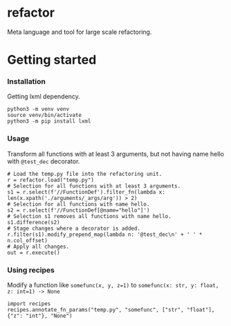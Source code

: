 # refactor

Meta language and tool for large scale refactoring.

# Getting started

### Installation

Getting lxml dependency.
```
python3 -m venv venv
source venv/bin/activate
python3 -m pip install lxml
```

### Usage

Transform all functions with at least 3 arguments, but not having name hello with `@test_dec` decorator.
```
# Load the temp.py file into the refactoring unit.
r = refactor.load("temp.py")
# Selection for all functions with at least 3 arguments.
s1 = r.select(f'//FunctionDef').filter_fn(lambda x: len(x.xpath('./arguments/_args/arg')) > 2)
# Selection for all functions with name hello.
s2 = r.select(f'//FunctionDef[@name="hello"]')
# Selection s1 removes all functions with name hello.
s1.difference(s2)
# Stage changes where a decorator is added.
r.filter(s1).modify_prepend_map(lambda n: '@test_dec\n' + ' ' * n.col_offset)
# Apply all changes.
out = r.execute()
```

### Using recipes

Modify a function like `somefunc(x, y, z=1)` to `somefunc(x: str, y: float, z: int=1) -> None`
```
import recipes
recipes.annotate_fn_params("temp.py", "somefunc", ["str", "float"], {"z": "int"}, "None")
```